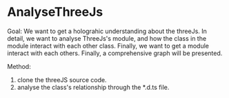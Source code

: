 # AnalyseThreeJs
Goal: We want to get a holograhic understanding about the threeJs. In detail, we want to analyse ThreeJs's module, and how the class in the module interact with each other class. Finally, we want to get a 
module interact with each others. Finally, a comprehensive graph will be presented. 

Method:
1. clone the threeJS source code.
2. analyse the class's relationship through the *.d.ts file.
